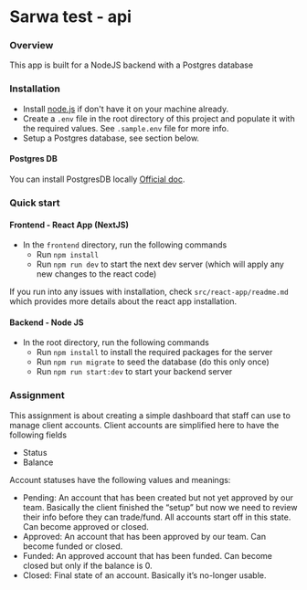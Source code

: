 # Sarwa test - api

### Overview

This app is built for a NodeJS backend with a Postgres database

### Installation

- Install [node.js](https://nodejs.org) if don't have it on your machine already.
- Create a `.env` file in the root directory of this project and populate it with the required values. See `.sample.env` file for more info.
- Setup a Postgres database, see section below.

#### Postgres DB

You can install PostgresDB locally [Official doc](https://www.postgresql.org/).

### Quick start

#### Frontend - React App (NextJS)

- In the `frontend` directory, run the following commands
  - Run `npm install`
  - Run `npm run dev` to start the next dev server (which will apply any new changes to the react code)

If you run into any issues with installation, check `src/react-app/readme.md` which provides more details about the react app installation.

#### Backend - Node JS

- In the root directory, run the following commands
  - Run `npm install` to install the required packages for the server
  - Run `npm run migrate` to seed the database (do this only once)
  - Run `npm run start:dev` to start your backend server

### Assignment

This assignment is about creating a simple dashboard that staff can use to manage client accounts.
Client accounts are simplified here to have the following fields

- Status
- Balance

Account statuses have the following values and meanings:

- Pending: An account that has been created but not yet approved by our team. Basically
  the client finished the “setup” but now we need to review their info before they can
  trade/fund. All accounts start off in this state. Can become approved or closed.
- Approved: An account that has been approved by our team. Can become funded or
  closed.
- Funded: An approved account that has been funded. Can become closed but only if the
  balance is 0.
- Closed: Final state of an account. Basically it’s no-longer usable.
